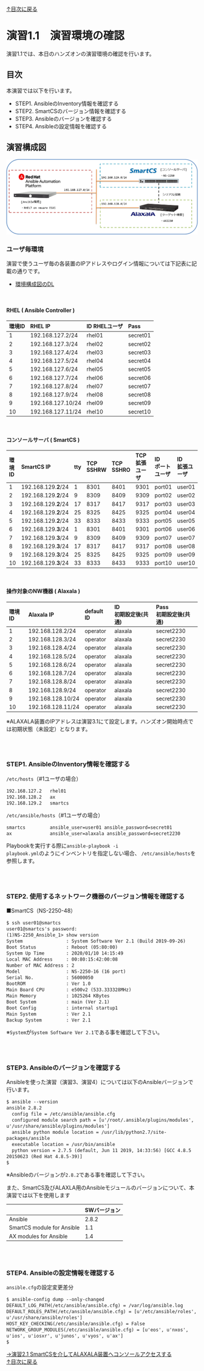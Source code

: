 [↑目次に戻る](./README.md)
<br>
# 演習1.1　演習環境の確認
演習1.1では、本日のハンズオンの演習環境の確認を行います。
<br>

## 目次
本演習では以下を行います。
- STEP1. AnsibleのInventory情報を確認する
- STEP2. SmartCSのバージョン情報を確認する
- STEP3. Ansibleのバージョンを確認する
- STEP4. Ansibleの設定情報を確認する

## 演習構成図
![practice_environment_1-1.png](./contents/image/practice_environment_1-1.png)

### ユーザ毎環境
演習で使うユーザ毎の各装置のIPアドレスやログイン情報については下記表に記載の通りです。  

- [環境構成図のDL](https://github.com/ssol-smartcs/ansible-handson/raw/master/SmartCSxALAXALA/contents/pdf/%E9%85%8D%E5%B8%83%E7%94%A8%E6%A7%8B%E6%88%90%E5%9B%B3.pdf)

<br>

#### RHEL ( Ansible Controller ) 

| 環境ID | RHEL IP | ID RHELユーザ | Pass |  
|:---|:---|:---|:---|
| 1  | 192.168.127.2/24 | rhel01 | secret01 | 
| 2  | 192.168.127.3/24 | rhel02 | secret02 |
| 3  | 192.168.127.4/24 | rhel03 | secret03 |
| 4  | 192.168.127.5/24 | rhel04 | secret04 |
| 5  | 192.168.127.6/24 | rhel05 | secret05 |
| 6  | 192.168.127.7/24 | rhel06 | secret06 |
| 7  | 192.168.127.8/24 | rhel07 | secret07 |
| 8  | 192.168.127.9/24 | rhel08 | secret08 |
| 9  | 192.168.127.10/24 | rhel09 | secret09 |
| 10 | 192.168.127.11/24 | rhel10 | secret10 |

<br>

#### コンソールサーバ ( SmartCS )

| 環境ID | SmartCS IP | tty | TCP<br>SSHRW | TCP<br>SSHRO | TCP<br>拡張ユーザ |ID<br>ポートユーザ | ID<br>拡張ユーザ | Pass<br>共通 | 
|:---|:---|:---|:---|:---|:---|:---|:---|:---|
| 1  | 192.168.129.**2**/24 | 1  | 8301 | 8401 | 9301 | port01 | user01 | secret01 | 
| 2  | 192.168.129.**2**/24 | 9  | 8309 | 8409 | 9309 | port02 | user02 | secret02 | 
| 3  | 192.168.129.**2**/24 | 17 | 8317 | 8417 | 9317 | port03 | user03 | secret03 | 
| 4  | 192.168.129.**2**/24 | 25 | 8325 | 8425 | 9325 | port04 | user04 | secret04 | 
| 5  | 192.168.129.**2**/24 | 33 | 8333 | 8433 | 9333 | port05 | user05 | secret05 | 
| 6  | 192.168.129.**3**/24 | 1  | 8301 | 8401 | 9301 | port06 | user06 | secret06 | 
| 7  | 192.168.129.**3**/24 | 9  | 8309 | 8409 | 9309 | port07 | user07 | secret07 | 
| 8  | 192.168.129.**3**/24 | 17 | 8317 | 8417 | 9317 | port08 | user08 | secret08 | 
| 9  | 192.168.129.**3**/24 | 25 | 8325 | 8425 | 9325 | port09 | user09 | secret09 | 
| 10 | 192.168.129.**3**/24 | 33 | 8333 | 8433 | 9333 | port10 | user10 | secret10 | 

<br>

#### 操作対象のNW機器 ( Alaxala )

| 環境ID | Alaxala IP | default ID | ID<br>初期設定後(共通) | Pass<br>初期設定後(共通) |
|:---|:---|:---|:---|:---|
| 1  | 192.168.128.2/24 | operator | alaxala | secret2230 | 
| 2  | 192.168.128.3/24 | operator | alaxala | secret2230 | 
| 3  | 192.168.128.4/24 | operator | alaxala | secret2230 | 
| 4  | 192.168.128.5/24 | operator | alaxala | secret2230 | 
| 5  | 192.168.128.6/24 | operator | alaxala | secret2230 | 
| 6  | 192.168.128.7/24 | operator | alaxala | secret2230 | 
| 7  | 192.168.128.8/24 | operator | alaxala | secret2230 | 
| 8  | 192.168.128.9/24 | operator | alaxala | secret2230 | 
| 9  | 192.168.128.10/24 | operator | alaxala | secret2230 | 
| 10 | 192.168.128.11/24 | operator | alaxala | secret2230 | 

※ALAXALA装置のIPアドレスは演習3.1にて設定します。ハンズオン開始時点では初期状態（未設定）となります。  

<br>
<br>

### STEP1. AnsibleのInventory情報を確認する

<code>/etc/hosts</code>（#1ユーザの場合）
```
192.168.127.2   rhel01
192.168.128.2   ax
192.168.129.2   smartcs
```


<code>/etc/ansible/hosts</code>（#1ユーザの場合）
```
smartcs         ansible_user=user01 ansible_password=secret01
ax              ansible_user=alaxala ansible_password=secret2230
```
Playbookを実行する際に<code>ansible-playbook -i <inventory> playbook.yml</code>のようにインベントリを指定しない場合、
<code>/etc/ansible/hosts</code>を参照します。
 

<br>
<br>

### STEP2. 使用するネットワーク機器のバージョン情報を確認する

■SmartCS（NS-2250-48）
```
$ ssh user01@smartcs
user01@smartcs's password: 
(1)NS-2250_Ansible_1> show version
System                : System Software Ver 2.1 (Build 2019-09-26)
Boot Status           : Reboot (05:80:00)
System Up Time        : 2020/01/10 14:15:49
Local MAC Address     : 00:80:15:42:00:08
Number of MAC Address : 2
Model                 : NS-2250-16 (16 port)
Serial No.            : 56000050
BootROM               : Ver 1.0
Main Board CPU        : e500v2 (533.333328MHz)
Main Memory           : 1025264 KBytes
Boot System           : main (Ver 2.1)
Boot Config           : internal startup1
Main System           : Ver 2.1
Backup System         : Ver 2.1
```
※`System`が`System Software Ver 2.1`である事を確認して下さい。

<br>
<br>

### STEP3. Ansibleのバージョンを確認する

Ansibleを使った演習（演習3、演習4）については以下のAnsibleバージョンで行います。
```
$ ansible --version
ansible 2.8.2
  config file = /etc/ansible/ansible.cfg
  configured module search path = [u'/root/.ansible/plugins/modules', u'/usr/share/ansible/plugins/modules']
  ansible python module location = /usr/lib/python2.7/site-packages/ansible
  executable location = /usr/bin/ansible
  python version = 2.7.5 (default, Jun 11 2019, 14:33:56) [GCC 4.8.5 20150623 (Red Hat 4.8.5-39)]
$ 
```
※Ansibleのバージョンが`2.8.2`である事を確認して下さい。

また、SmartCS及びALAXLA用のAnsibleモジュールのバージョンについて、本演習では以下を使用します

| |SWバージョン |
|:---|:---|
|Ansible |2.8.2 |
|SmartCS module for Ansible |1.1 |
|AX modules for Ansible |1.4 |

<br>
<br>


### STEP4. Ansibleの設定情報を確認する

<code>ansible.cfg</code>の設定変更差分
```
$ ansible-config dump --only-changed
DEFAULT_LOG_PATH(/etc/ansible/ansible.cfg) = /var/log/ansible.log
DEFAULT_ROLES_PATH(/etc/ansible/ansible.cfg) = [u'/etc/ansible/roles', u'/usr/share/ansible/roles']
HOST_KEY_CHECKING(/etc/ansible/ansible.cfg) = False
NETWORK_GROUP_MODULES(/etc/ansible/ansible.cfg) = [u'eos', u'nxos', u'ios', u'iosxr', u'junos', u'vyos', u'ax']
$ 
``` 



[→演習2.1 SmartCSを介してALAXALA装置へコンソールアクセスする](./2.1-serial_connection_to_alaxala_via_smartcs.md)  
[↑目次に戻る](./README.md)
